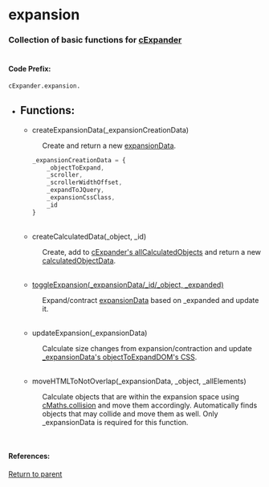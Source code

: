 # <a id="title"/> expansion
### <a id="description"/> Collection of basic functions for [cExpander](../README.md)
#

#### <a id="codeprefix"/> Code Prefix:
    cExpander.expansion.
	

* <a id="functions"/> <h2> Functions: </h2>

	* <a id="createexpansiondata"/> createExpansionData(_expansionCreationData) <p style="padding-left: 20px;"> Create and return a new [expansionData](expansionData.md). </p>

		```Javascript
		_expansionCreationData = {
			_objectToExpand,
			_scroller,
			_scrollerWidthOffset,
			_expandToJQuery,
			_expansionCssClass,
			_id 
		}
		```
	<br>

	* <a id="createcalculateddata"/> createCalculatedData(_object, _id) <p style="padding-left: 20px;"> Create, add to [cExpander's allCalculatedObjects](/README.md#allcalculatedobjects) and return a new [calculatedObjectData](calculatedObjectData.md). </p>
	<br>

	* <a id="toggleexpansion"/> [toggleExpansion(_expansionData/_id/_object, _expanded)](toggleExpansion.md) <p style="padding-left: 20px;"> Expand/contract [expansionData](expansionData.md) based on _expanded and update it. </p>
	<br>

	* <a id="updateexpansion"/> updateExpansion(_expansionData) <p style="padding-left: 20px;"> Calculate size changes from expansion/contraction and update [_expansionData's objectToExpandDOM's CSS](expansionData.md#objecttoexpanddom).</p>
	<br>

	* <a id="movehtmltonotoverlap"/> moveHTMLToNotOverlap(_expansionData, _object, _allElements) <p style="padding-left: 20px;"> Calculate objects that are within the expansion space using [cMaths.collision](INSERTLINK) and move them accordingly. Automatically finds objects that may collide and move them as well. Only _expansionData is required for this function.</p>
	<br>
  
#### References: 
  
[Return to parent](/Code/Other%20Custom%20Code/cExpander/README.md)